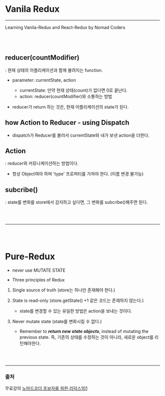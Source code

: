 # Vanila Redux
***
Learning Vanila-Redux and React-Redux 
by Nomad Coders

<br/><br/>

## reducer(countModifier)
: 현재 상태의 어플리케이션과 함께 불려지는 function.

- parameter: currentState, action
    - currentState: 만약 현재 상태(count)가 없다면 0로 끝난다.
    - action: reducer(countModifier)와 소통하는 방법

- reducer가 return 하는 것은, 현재 어플리케이션의 state가 된다.


## how Action to Reducer - using Dispatch

- dispatch가 Reducer를 불러서 currentState와 내가 보낸 action을 더한다.


## Action
: reducer와 커뮤니케이션하는 방법이다.

- 항상 Object여야 하며 'type' 프로퍼티를 가져야 한다. (이름 변경 불가능)


## subcribe()
: state를 변화를 store에서 감지하고 싶다면, 그 변화를 subcribe()해주면 된다.



<br/><br/>
***
<br/><br/>

# Pure-Redux

- never use MUTATE STATE

- Three principles of Redux

1. Single source of truth (store는 하나만 존재해야 한다.)

2. State is read-only (store.getState() +1 같은 코드는 존재하지 않는다.)
    - state를 변경할 수 있는 유일한 방법은 action을 보내는 것이다.

3. Never mutate state (state를 변화시킬 수 없다.)
    - Remember to ***return new state objects***, instead of mutating the previous state.
      즉, 기존의 상태를 수정하는 것이 아니라, 새로운 object를 리턴해야한다.
      

<br/><br/>
***

### 출처
무료강의 [노마드코더 초보자를 위한 리덕스101](https://nomadcoders.co/redux-for-beginners/lobby)
